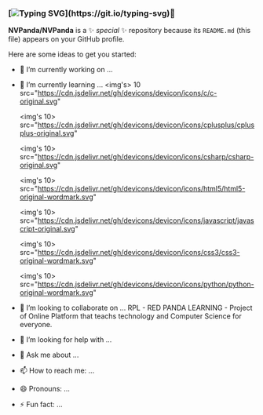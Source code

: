 ### [![Typing SVG](https://readme-typing-svg.demolab.com?font=Fira+Code&weight=200&size=15&duration=3000&pause=1000&color=531B80&background=FFFFFF00&height=75&lines=Hello+i'm+NVPanda+nice+to+meet+you.;+It's+a+pleasure+to+have+you+reach+here.;If+you+want+to+help+me%2C+please+do+it.)](https://git.io/typing-svg)👋


**NVPanda/NVPanda** is a ✨ _special_ ✨ repository because its `README.md` (this file) appears on your GitHub profile.

Here are some ideas to get you started:

- 🔭 I’m currently working on ...
- 🌱 I’m currently learning ... 
	<img's> 10 src="https://cdn.jsdelivr.net/gh/devicons/devicon/icons/c/c-original.svg" </img>

	<img's 10> src="https://cdn.jsdelivr.net/gh/devicons/devicon/icons/cplusplus/cplusplus-original.svg" </img>

	<img's 10> src="https://cdn.jsdelivr.net/gh/devicons/devicon/icons/csharp/csharp-original.svg" </img>

	<img's 10> src="https://cdn.jsdelivr.net/gh/devicons/devicon/icons/html5/html5-original-wordmark.svg" </img>

	<img's 10> src="https://cdn.jsdelivr.net/gh/devicons/devicon/icons/javascript/javascript-original.svg" </img>
                    
	<img's 10> src="https://cdn.jsdelivr.net/gh/devicons/devicon/icons/css3/css3-original-wordmark.svg" </img>

	<img's 10> src="https://cdn.jsdelivr.net/gh/devicons/devicon/icons/python/python-original-wordmark.svg" </img>
                    
- 👯 I’m looking to collaborate on ...
RPL - RED PANDA LEARNING - Project of Online Platform that teachs technology and Computer Science for everyone.
- 🤔 I’m looking for help with ...
- 💬 Ask me about ...
- 📫 How to reach me: ...
- 😄 Pronouns: ...
- ⚡ Fun fact: ...
